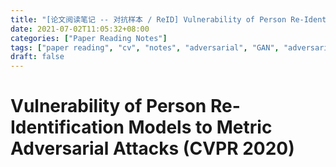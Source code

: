 ```yaml
---
title: "[论文阅读笔记 -- 对抗样本 / ReID] Vulnerability of Person Re-Identification Models (CVPR 2020)"
date: 2021-07-02T11:05:32+08:00
categories: ["Paper Reading Notes"]
tags: ["paper reading", "cv", "notes", "adversarial", "GAN", "adversarial samples"]
draft: false
---
```


# Vulnerability of Person Re-Identification Models to Metric Adversarial Attacks (CVPR 2020)


